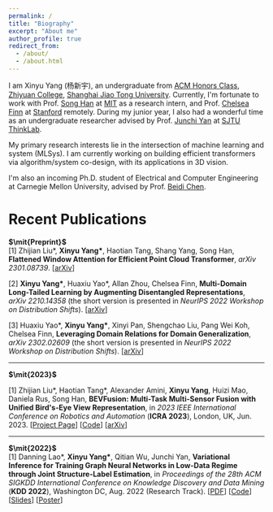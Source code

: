 ```yaml
---
permalink: /
title: "Biography"
excerpt: "About me"
author_profile: true
redirect_from: 
  - /about/
  - /about.html
---
```


I am Xinyu Yang (杨新宇), an undergraduate from [ACM Honors Class](https://acm.sjtu.edu.cn/home), [Zhiyuan College](http://zhiyuan.sjtu.edu.cn/), [Shanghai Jiao Tong University](https://en.sjtu.edu.cn/). Currently, I'm fortunate to work with Prof. [Song Han](https://songhan.mit.edu/) at [MIT](https://www.mit.edu/) as a research intern, and Prof. [Chelsea Finn](https://ai.stanford.edu/~cbfinn/) at [Stanford](https://www.stanford.edu/) remotely. During my junior year, I also had a wonderful time as an undergraduate researcher advised by Prof. [Junchi Yan](https://thinklab.sjtu.edu.cn/) at [SJTU ThinkLab](https://thinklab.sjtu.edu.cn/).  

My primary research interests lie in the intersection of machine learning and system (MLSys). I am currently working on building efficient transformers via algorithm/system co-design, with its applications in 3D vision. 

I'm also an incoming Ph.D. student of Electrical and Computer Engineering at Carnegie Mellon University, advised by Prof. [Beidi Chen](https://www.andrew.cmu.edu/user/beidic/).

# Recent Publications

**$\mit{Preprint}$**  
[1]  Zhijian Liu\*, **Xinyu Yang\***, Haotian Tang, Shang Yang, Song Han, **Flattened Window Attention for Efficient Point Cloud Transformer**, *arXiv 2301.08739*. [[arXiv](https://arxiv.org/abs/2301.08739)]

[2]  **Xinyu Yang\***, Huaxiu Yao\*, Allan Zhou, Chelsea Finn, **Multi-Domain Long-Tailed Learning by Augmenting Disentangled Representations**, *arXiv 2210.14358* (the short version is presented in *NeurIPS 2022 Workshop on Distribution Shifts*). [[arXiv](https://arxiv.org/abs/2210.14358)]

[3] Huaxiu Yao\*, **Xinyu Yang\***, Xinyi Pan, Shengchao Liu, Pang Wei Koh, Chelsea Finn, **Leveraging Domain Relations for Domain Generalization**, *arXiv 2302.02609*  (the short version is presented in *NeurIPS 2022 Workshop on Distribution Shifts*). [[arXiv](https://arxiv.org/abs/2302.02609)]

***

**$\mit{2023}$**

[1] Zhijian Liu\*, Haotian Tang\*, Alexander Amini, **Xinyu Yang**, Huizi Mao, Daniela Rus, Song Han, **BEVFusion: Multi-Task Multi-Sensor Fusion with Unified Bird's-Eye View Representation**, in *2023 IEEE International Conference on Robotics and Automation* (**ICRA 2023**), London, UK, Jun. 2023. [[Project Page](https://bevfusion.mit.edu/)] [[Code](https://github.com/mit-han-lab/bevfusion)] [[arXiv](https://arxiv.org/abs/2205.13542)]   

***

**$\mit{2022}$**    
[1] Danning Lao\*, **Xinyu Yang\***, Qitian Wu, Junchi Yan, **Variational Inference for Training Graph Neural Networks in Low-Data Regime through Joint Structure-Label Estimation**, in *Proceedings of the 28th ACM SIGKDD International Conference on Knowledge Discovery and Data Mining* (**KDD 2022**), Washington DC, Aug. 2022 (Research Track). [[PDF](https://drive.google.com/file/d/1pA7xqpCt5MYxg2T8P6p9Mw8mg5mZ3LJV/view?usp=sharing)] [[Code](https://github.com/Thinklab-SJTU/WSGNN)] [[Slides](https://docs.google.com/presentation/d/1epb6Y3UGBj8_kRRCdnHc5C4wvUP3Ab2I/edit?usp=sharing&ouid=108762545294120972603&rtpof=true&sd=true)] [[Poster](https://docs.google.com/presentation/d/1WbIIvfnrBTviuIzHx9j69krNONwXqhyU/edit?usp=sharing&ouid=108762545294120972603&rtpof=true&sd=true)]
